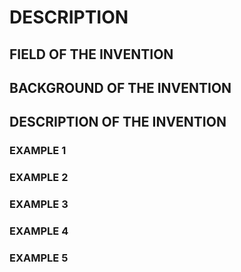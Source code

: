 # DESCRIPTION

## FIELD OF THE INVENTION

## BACKGROUND OF THE INVENTION

## DESCRIPTION OF THE INVENTION

### EXAMPLE 1

### EXAMPLE 2

### EXAMPLE 3

### EXAMPLE 4

### EXAMPLE 5

